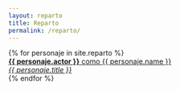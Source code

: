 ```yaml
---
layout: reparto
title: Reparto
permalink: /reparto/
---
```


<div class="credits-wrapper">
  <div class="credits">
    {% for personaje in site.reparto %}
      <div class="credit-line">
        <a class="personaje-link" href="{{ site.baseurl }}{{ personaje.url }}">
          <strong>{{ personaje.actor }}</strong> como <span>{{ personaje.name }}</span><br/>
          <em>{{ personaje.title }}</em>
        </a>
      </div>
    {% endfor %}
  </div>
</div>
